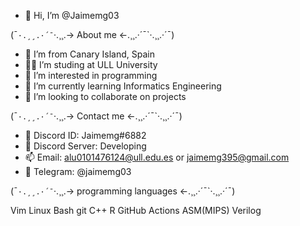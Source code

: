 - 👋 Hi, I’m @Jaimemg03

(¯`·.¸¸.·´¯`·.¸¸.-> About me <-.¸¸.·´¯`·.¸¸.·´¯)

- 🌴 I’m from Canary Island, Spain 
- 👨‍💻 I’m studing at ULL University
- 👀 I’m interested in programming
- 🌱 I’m currently learning Informatics Engineering
- 💞️ I’m looking to collaborate on projects
  
(¯`·.¸¸.·´¯`·.¸¸.-> Contact me <-.¸¸.·´¯`·.¸¸.·´¯)

- 📱 Discord ID: Jaimemg#6882
- 📲 Discord Server: Developing
- 📫 Email: alu0101476124@ull.edu.es or jaimemg395@gmail.com
- 📝 Telegram: @jaimemg03

(¯`·.¸¸.·´¯`·.¸¸.-> programming languages <-.¸¸.·´¯`·.¸¸.·´¯)

Vim Linux Bash git C++ R GitHub Actions ASM(MIPS) Verilog
